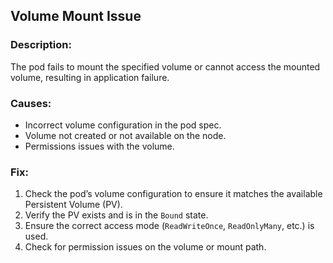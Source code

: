 ## Volume Mount Issue

### Description:
The pod fails to mount the specified volume or cannot access the mounted volume, resulting in application failure.

### Causes:
- Incorrect volume configuration in the pod spec.
- Volume not created or not available on the node.
- Permissions issues with the volume.

### Fix:
1. Check the pod’s volume configuration to ensure it matches the available Persistent Volume (PV).
2. Verify the PV exists and is in the `Bound` state.
3. Ensure the correct access mode (`ReadWriteOnce`, `ReadOnlyMany`, etc.) is used.
4. Check for permission issues on the volume or mount path.
